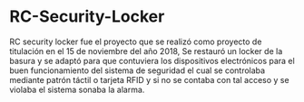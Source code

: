 # RC-Security-Locker
RC security locker fue el proyecto que se realizó como proyecto de titulación en el 15 de noviembre del año 2018, Se restauró un locker de la basura y se adaptó para que contuviera los dispositivos electrónicos para el buen funcionamiento del sistema de seguridad el cual se controlaba mediante patrón táctil o tarjeta RFID y si no se contaba con tal acceso y se violaba el sistema sonaba la alarma.
